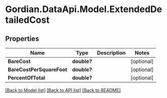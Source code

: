 # Gordian.DataApi.Model.ExtendedDetailedCost
## Properties

Name | Type | Description | Notes
------------ | ------------- | ------------- | -------------
**BareCost** | **double?** |  | [optional] 
**BareCostPerSquareFoot** | **double?** |  | [optional] 
**PercentOfTotal** | **double?** |  | [optional] 

[[Back to Model list]](../README.md#documentation-for-models) [[Back to API list]](../README.md#documentation-for-api-endpoints) [[Back to README]](../README.md)

